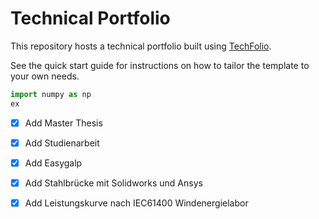# Technical Portfolio

This repository hosts a technical portfolio built using [TechFolio](http://techfolios.github.io). 

See the quick start guide for instructions on how to tailor the template to your own needs.


```python
import numpy as np 
ex
```

- [x] Add Master Thesis
- [x] Add Studienarbeit
- [x] Add Easygalp
- [x] Add Stahlbrücke mit Solidworks und Ansys
- [x] Add Leistungskurve nach IEC61400 Windenergielabor


